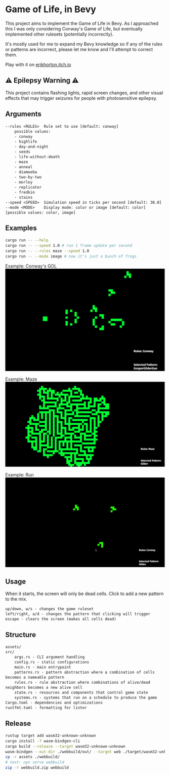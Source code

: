 # Game of Life, in Bevy

This project aims to implement the Game of Life in Bevy.  As I approached this I was only considering Conway's Game of Life, but eventually implemented other rulesets (potentially incorrectly).

It's mostly used for me to expand my Bevy knowledge so if any of the rules or patterns are incorrect, please let me know and I'll attempt to correct them.

Play with it on [erikhorton.itch.io](https://erikhorton.itch.io/bevy-game-of-life-example)

## ⚠️ Epilepsy Warning ⚠️

This project contains flashing lights, rapid screen changes, and other visual effects that may trigger seizures for people with photosensitive epilepsy. 

## Arguments

```text
--rules <RULES>  Rule set to use [default: conway]
    possible values:
    - conway
    - highlife
    - day-and-night
    - seeds
    - life-without-death
    - maze
    - anneal
    - diamoeba
    - two-by-two
    - morley
    - replicator
    - fredkin
    - stains
--speed <SPEED>  Simulation speed in ticks per second [default: 30.0]
--mode <MODE>    Display mode: color or image [default: color] [possible values: color, image]
```

## Examples
```sh
cargo run -- --help
cargo run -- --speed 1.0 # run 1 frame update per second
cargo run -- --rules maze --speed 1.0
cargo run -- --mode image # now it's just a bunch of frogs
```

Example: Conway's GOL
![Conway's GOL](images/conway.png)

Example: Maze
![Maze](images/maze.png)

Example: Run
![GOL](images/gol.gif)

## Usage

When it starts, the screen will only be dead cells.  Click to add a new pattern to the mix.

```text
up/down, w/s - changes the game ruleset
left/right, a/d - changes the pattern that clicking will trigger
escape - clears the screen (makes all cells dead)
```

## Structure

```text
assets/
src/
    args.rs - CLI argument handling
    config.rs - static configurations
    main.rs - main entrypoint
    patterns.rs - pattern abstraction where a combination of cells becomes a nameable pattern
    rules.rs - rule abstraction where combinations of alive/dead neighbors becomes a new alive cell
    state.rs - resources and components that control game state
    systems.rs - systems that run on a schedule to produce the game
Cargo.toml - dependencies and optimizations
rustfmt.toml - formatting for linter
```

## Release

```sh
rustup target add wasm32-unknown-unknown
cargo install -f wasm-bindgen-cli
cargo build --release --target wasm32-unknown-unknown
wasm-bindgen --out-dir ./webbuild/out/ --target web ./target/wasm32-unknown-unknown/release/game_of_life_bevy.wasm
cp -r assets ./webbuild/
# test: npx serve webbuild
zip -r webbuild.zip webbuild
```
